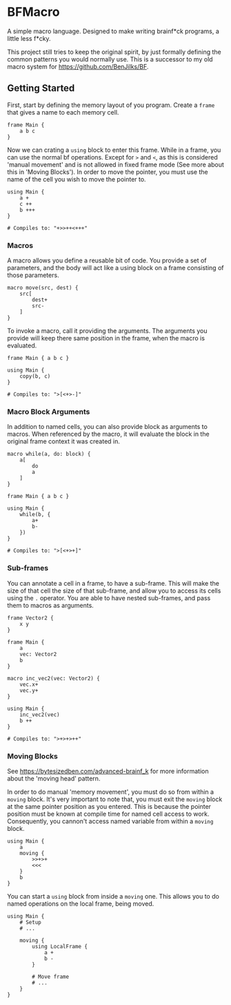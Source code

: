 # BFMacro
A simple macro language. Designed to make writing brainf\*ck programs, a little less f\*cky.

This project still tries to keep the original spirit, by just formally defining the common patterns you would normally use. This is a successor to my old macro system for https://github.com/BenJilks/BF.

## Getting Started
First, start by defining the memory layout of you program. Create a `frame` that gives a name to each memory cell.

```
frame Main {
    a b c
}
```

Now we can crating a `using` block to enter this frame. While in a frame, you can use the normal bf operations. Except for `>` and `<`, as this is considered 'manual movement' and is not allowed in fixed frame mode (See more about this in 'Moving Blocks'). In order to move the pointer, you must use the name of the cell you wish to move the pointer to.

```
using Main {
    a +
    c ++
    b +++
}

# Compiles to: "+>>++<+++"
```

### Macros
A macro allows you define a reusable bit of code. You provide a set of parameters, and the body will act like a using block on a frame consisting of those parameters.

```
macro move(src, dest) {
    src[
        dest+
        src-
    ]
}
```

To invoke a macro, call it providing the arguments. The arguments you provide will keep there same position in the frame, when the macro is evaluated.

```
frame Main { a b c }

using Main {
    copy(b, c)
}

# Compiles to: ">[<+>-]"
```

### Macro Block Arguments
In addition to named cells, you can also provide block as arguments to macros. When referenced by the macro, it will evaluate the block in the original frame context it was created in.

```
macro while(a, do: block) {
    a[
        do
        a
    ]
}

frame Main { a b c }

using Main {
    while(b, {
        a+
        b-
    })
}

# Compiles to: ">[<+>+]"
```

### Sub-frames
You can annotate a cell in a frame, to have a sub-frame. This will make the size of that cell the size of that sub-frame, and allow you to access its cells using the `.` operator. You are able to have nested sub-frames, and pass them to macros as arguments.

```
frame Vector2 {
    x y
}

frame Main {
    a
    vec: Vector2
    b
}

macro inc_vec2(vec: Vector2) {
    vec.x+
    vec.y+
}

using Main {
    inc_vec2(vec)
    b ++
}

# Compiles to: ">+>+>++"
```

### Moving Blocks
See https://bytesizedben.com/advanced-brainf_k for more information about the 'moving head' pattern.

In order to do manual 'memory movement', you must do so from within a `moving` block. It's very important to note that, you must exit the `moving` block at the same pointer position as you entered. This is because the pointer position must be known at compile time for named cell access to work. Consequently, you cannon't access named variable from within a `moving` block.

```
using Main {
    a
    moving {
        >>+>+
        <<<
    }
    b
}
```

You can start a `using` block from inside a `moving` one. This allows you to do named operations on the local frame, being moved.

```
using Main {
    # Setup
    # ...

    moving {
        using LocalFrame {
            a +
            b -
        }

        # Move frame
        # ...
    }
}
```
